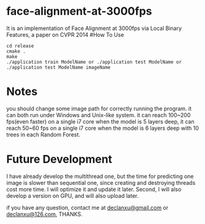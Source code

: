 # face-alignment-at-3000fps
It is an implementation of Face Alignment at 3000fps via Local Binary Features, a paper on CVPR 2014
#How To Use
```
cd release
cmake .
make
./application train ModelName or ./application test ModelName or ./application test ModelName imageName
```
# Notes
you should change some image path for correctly running the program.
it can both run under Windows and Unix-like system.
it can reach 100~200 fps(even faster) on a single i7 core when the model is 5 layers deep,
it can reach 50~60 fps on a single i7 core when the model is 6 layers deep with 10 trees in each Random Forest.


# Future Development
I have already develop the multithread one, but the time for predicting one image is slower than sequential one, since creating and destroying threads cost more time.
I will optimize it and update it later.
Second, I will also develop a version on GPU, and will also upload later.

if you have any question, contact me at declanxu@gmail.com or declanxu@126.com, THANKS.
